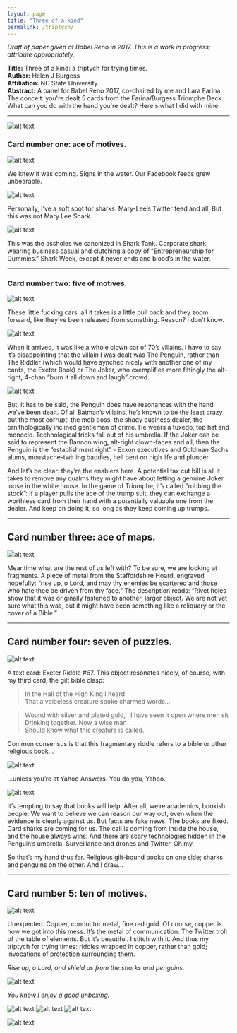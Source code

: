 ```yaml
---
layout: page
title: "Three of a kind"
permalink: /triptych/
---
```


*Draft of paper given at Babel Reno in 2017. This is a work in progress; attribute appropriately.*

**Title:** Three of a kind: a triptych for trying times.    
**Author:** Helen J Burgess  
**Affiliation:** NC State University  
**Abstract:** A panel for Babel Reno 2017, co-chaired by me and Lara Farina. The conceit: you're dealt 5 cards from the Farina/Burgess Triomphe Deck. What can you do with the hand you're dealt? Here's what I did with mine.  

---

![alt text]({{site.baseurl}}/triptych/img/01.jpg "title slide")

### Card number one: ace of motives. ###

![alt text]({{site.baseurl}}/triptych/img/02.jpg "title slide")
<!-- *An AP photo of a kayaker goggling as a shark’s fin appears off Cape Cod.* -->

We knew it was coming. Signs in the water. Our Facebook feeds grew unbearable.

![alt text]({{site.baseurl}}/triptych/img/03.jpg "title slide")

Personally, I’ve a soft spot for sharks: Mary-Lee’s Twitter feed and all. But this was not Mary Lee Shark.

![alt text]({{site.baseurl}}/triptych/img/04.jpg "title slide")

This was the assholes we canonized in Shark Tank. Corporate shark, wearing business casual and clutching a copy of “Entrepreneurship for Dummies.” Shark Week, except it never ends and blood’s in the water.

---

### Card number two: five of motives. ###

![alt text]({{site.baseurl}}/triptych/img/05.jpg "title slide")  
<!-- *A toy plastic car with Batman’s villainous Penguin as driver. When the car pulls back and rolls, the red and white umbrella spins.* -->

These little fucking cars: all it takes is a little pull back and they zoom forward, like they’ve been released from something. Reason? I don’t know.

![alt text]({{site.baseurl}}/triptych/img/06.jpg "title slide")

When it arrived, it was like a whole clown car of 70’s villains. I have to say it’s disappointing that the villain I was dealt was The Penguin, rather than The Riddler (which would have synched nicely with another one of my cards, the Exeter Book) or The Joker, who exemplifies more fittingly the alt-right, 4-chan “burn it all down and laugh” crowd.

![alt text]({{site.baseurl}}/triptych/img/07.jpg "title slide")

But, it has to be said, the Penguin does have resonances with the hand we’ve been dealt. Of all Batman’s villains, he’s known to be the least crazy but the most corrupt: the mob boss, the shady business dealer, the ornithologically inclined gentleman of crime. He wears a tuxedo, top hat and monocle. Technological tricks fall out of his umbrella. If the Joker can be said to represent the Bannon wing, alt-right clown-faces and all, then the Penguin is the “establishment right” - Exxon executives and Goldman Sachs alums, moustache-twirling baddies, hell bent on high life and plunder.

And let’s be clear: they’re the enablers here. A potential tax cut bill is all it takes to remove any qualms they might have about letting a genuine Joker loose in the white house. In the game of Triomphe, it’s called “robbing the stock”: if a player pulls the ace of the trump suit, they can exchange a worthless card from their hand with a potentially valuable one from the dealer. And keep on doing it, so long as they keep coming up trumps.

---

## Card number three: ace of maps. ## 

![alt text]({{site.baseurl}}/triptych/img/08.jpg "title slide")  
<!-- *A Silver gilt strip bearing a biblical inscription in Latin, found in the Staffordshire Hoard.* -->

Meantime what are the rest of us left with? To be sure, we are looking at fragments. A piece of metal from the Staffordshire Hoard, engraved hopefully: “rise up, o Lord, and may thy enemies be scattered and those who hate thee be driven from thy face.” The description reads: “Rivet holes show that it was originally fastened to another, larger object. We are not yet sure what this was, but it might have been something like a reliquary or the cover of a Bible.”

---

## Card number four: seven of puzzles. ## 

![alt text]({{site.baseurl}}/triptych/img/09.jpg "title slide")  
<!-- *The text of Exeter Riddle #67.* -->

A text card: Exeter Riddle #67. This object resonates nicely, of course, with my third card, the gilt bible clasp:

> In the Hall of the High King I heard  
> That a voiceless creature spoke charmed words…

> Wound with silver and plated gold,   
> I have seen it open where men sit  
> Drinking together. Now a wise man  
> Should know what this creature is called.

Common consensus is that this fragmentary riddle refers to a bible or other religious book…

![alt text]({{site.baseurl}}/triptych/img/10.jpg "title slide")

...unless you’re at Yahoo Answers. You do you, Yahoo.

![alt text]({{site.baseurl}}/triptych/img/11.jpg "title slide")

It’s tempting to say that books will help. After all, we’re academics, bookish people. We want to believe we can reason our way out, even when the evidence is clearly against us. But facts are fake news. The books are fixed. Card sharks are coming for us. The call is coming from inside the house, and the house always wins. And there are scary technologies hidden in the Penguin’s umbrella. Surveillance and drones and Twitter. Oh my.

So that’s my hand thus far. Religious gilt-bound books on one side; sharks and penguins on the other. And I draw…

---

## Card number 5: ten of motives. ##

![alt text]({{site.baseurl}}/triptych/img/12.jpg "title slide")  
<!-- *A packet of tiny copper beads.* -->

Unexpected. Copper, conductor metal, fine red gold. Of course, copper is how we got into this mess. It’s the metal of communication: The Twitter troll of the table of elements. But it’s beautiful. I stitch with it. And thus my triptych for trying times: riddles wrapped in copper, rather than gold; invocations of protection surrounding them.

*Rise up, o Lord, and shield us from the sharks and penguins.*


![alt text]({{site.baseurl}}/triptych/img/14.jpg "title slide")

*You know I enjoy a good unboxing.*

![alt text]({{site.baseurl}}/triptych/img/15.jpg "title slide")
![alt text]({{site.baseurl}}/triptych/img/16.jpg "title slide")
![alt text]({{site.baseurl}}/triptych/img/17.jpg "title slide")

![alt text]({{site.baseurl}}/triptych/img/01.jpg "title slide")


